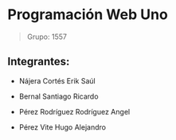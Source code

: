 # Programación Web Uno

> Grupo: 1557

## Integrantes:

- Nájera Cortés Erik Saúl

- Bernal Santiago Ricardo

- Pérez Rodríguez Rodríguez Angel

- Pérez Vite Hugo Alejandro

